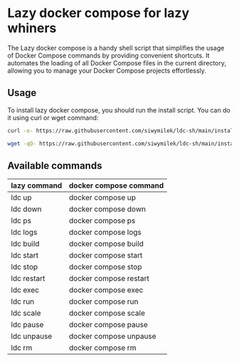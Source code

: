 # Lazy docker compose for lazy whiners

The Lazy docker compose is a handy shell script that simplifies the usage of Docker Compose commands by providing convenient shortcuts. It automates the loading of all Docker Compose files in the current directory, allowing you to manage your Docker Compose projects effortlessly.

## Usage

To install lazy docker compose, you should run the install script. You can do it using curl or wget command:
```bash
curl -o- https://raw.githubusercontent.com/siwymilek/ldc-sh/main/install.sh | bash
```

```bash
wget -qO- https://raw.githubusercontent.com/siwymilek/ldc-sh/main/install.sh | bash
```

## Available commands

| lazy command | docker compose command |
|--------------|------------------------|
| ldc up       | docker compose up      |
| ldc down     | docker compose down    |
| ldc ps       | docker compose ps      |
| ldc logs     | docker compose logs    |
| ldc build    | docker compose build   |
| ldc start    | docker compose start   |
| ldc stop     | docker compose stop    |
| ldc restart  | docker compose restart |
| ldc exec     | docker compose exec    |
| ldc run      | docker compose run     |
| ldc scale    | docker compose scale   |
| ldc pause    | docker compose pause   |
| ldc unpause  | docker compose unpause |
| ldc rm       | docker compose rm      |

